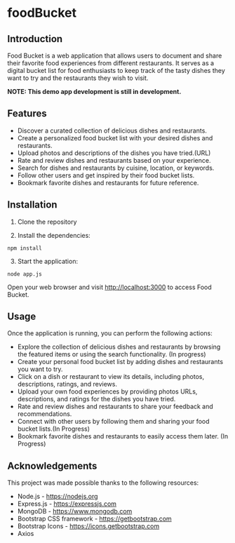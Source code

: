 # foodBucket

  <h2>Introduction</h2>

  <p>Food Bucket is a web application that allows users to document and share their favorite food experiences from different restaurants. It serves as a digital bucket list for food enthusiasts to keep track of the tasty dishes they want to try and the restaurants they wish to visit.</p>

  <strong>NOTE: This demo app development is still in development.</strong>

  <h2>Features</h2>

  <ul>
    <li>Discover a curated collection of delicious dishes and restaurants.</li>
    <li>Create a personalized food bucket list with your desired dishes and restaurants.</li>
    <li>Upload photos and descriptions of the dishes you have tried.(URL)</li>
    <li>Rate and review dishes and restaurants based on your experience.</li>
    <li>Search for dishes and restaurants by cuisine, location, or keywords.</li>
    <li>Follow other users and get inspired by their food bucket lists.</li>
    <li>Bookmark favorite dishes and restaurants for future reference.</li>
  </ul>

  <h2>Installation</h2>

  <ol>
    <li>Clone the repository</li>
  </ol>

  <ol start="2">
    <li>Install the dependencies:</li>
  </ol>

  <pre><code>npm install</code></pre>

  <ol start="3">
    <li>Start the application:</li>
  </ol>

  <pre><code>node app.js</code></pre>

  <p>Open your web browser and visit <a href="http://localhost:3000">http://localhost:3000</a> to access Food Bucket.</p>

  <h2>Usage</h2>

  <p>Once the application is running, you can perform the following actions:</p>

  <ul>
    <li>Explore the collection of delicious dishes and restaurants by browsing the featured items or using the search functionality. (In progress)</li>
    <li>Create your personal food bucket list by adding dishes and restaurants you want to try.</li>
    <li>Click on a dish or restaurant to view its details, including photos, descriptions, ratings, and reviews.</li>
    <li>Upload your own food experiences by providing photos URLs, descriptions, and ratings for the dishes you have tried.</li>
    <li>Rate and review dishes and restaurants to share your feedback and recommendations.</li>
    <li>Connect with other users by following them and sharing your food bucket lists.(In Progress)</li>
    <li>Bookmark favorite dishes and restaurants to easily access them later. (In Progress)</li>
  </ul>

 

  <h2>Acknowledgements</h2>

  <p>This project was made possible thanks to the following resources:</p>

  <ul>
    <li>Node.js - <a href="https://nodejs.org">https://nodejs.org</a></li>
    <li>Express.js - <a href="https://expressjs.com">https://expressjs.com</a></li>
    <li>MongoDB - <a href="https://www.mongodb.com">https://www.mongodb.com</a></li>
    <li>Bootstrap CSS framework - <a href="https://getbootstrap.com">https://getbootstrap.com</a></li>
    <li>Bootstrap Icons - <a href="https://icons.getbootstrap.com">https://icons.getbootstrap.com</a></li>
    <li>Axios</li>
  </ul>

